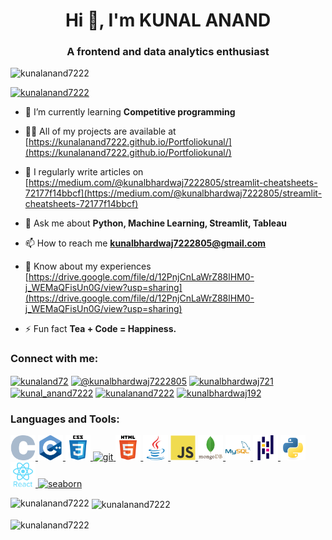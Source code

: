 <h1 align="center">Hi 👋, I'm KUNAL ANAND</h1>
<h3 align="center">A frontend and data analytics enthusiast</h3>

<p align="left"> <img src="https://komarev.com/ghpvc/?username=kunalanand7222&label=Profile%20views&color=0e75b6&style=flat" alt="kunalanand7222" /> </p>

<p align="left"> <a href="https://github.com/ryo-ma/github-profile-trophy"><img src="https://github-profile-trophy.vercel.app/?username=kunalanand7222" alt="kunalanand7222" /></a> </p>

- 🌱 I’m currently learning **Competitive programming**

- 👨‍💻 All of my projects are available at [https://kunalanand7222.github.io/Portfoliokunal/](https://kunalanand7222.github.io/Portfoliokunal/)

- 📝 I regularly write articles on [https://medium.com/@kunalbhardwaj7222805/streamlit-cheatsheets-72177f14bbcf](https://medium.com/@kunalbhardwaj7222805/streamlit-cheatsheets-72177f14bbcf)

- 💬 Ask me about **Python, Machine Learning, Streamlit, Tableau**

- 📫 How to reach me **kunalbhardwaj7222805@gmail.com**

- 📄 Know about my experiences [https://drive.google.com/file/d/12PnjCnLaWrZ88lHM0-j_WEMaQFisUn0G/view?usp=sharing](https://drive.google.com/file/d/12PnjCnLaWrZ88lHM0-j_WEMaQFisUn0G/view?usp=sharing)

- ⚡ Fun fact **Tea + Code = Happiness.**

<h3 align="left">Connect with me:</h3>
<p align="left">
<a href="https://linkedin.com/in/kunaland72" target="blank"><img align="center" src="https://raw.githubusercontent.com/rahuldkjain/github-profile-readme-generator/master/src/images/icons/Social/linked-in-alt.svg" alt="kunaland72" height="30" width="40" /></a>
<a href="https://medium.com/@kunalbhardwaj7222805" target="blank"><img align="center" src="https://raw.githubusercontent.com/rahuldkjain/github-profile-readme-generator/master/src/images/icons/Social/medium.svg" alt="@kunalbhardwaj7222805" height="30" width="40" /></a>
<a href="https://www.hackerrank.com/kunalbhardwaj721" target="blank"><img align="center" src="https://raw.githubusercontent.com/rahuldkjain/github-profile-readme-generator/master/src/images/icons/Social/hackerrank.svg" alt="kunalbhardwaj721" height="30" width="40" /></a>
<a href="https://codeforces.com/profile/kunal_anand7222" target="blank"><img align="center" src="https://raw.githubusercontent.com/rahuldkjain/github-profile-readme-generator/master/src/images/icons/Social/codeforces.svg" alt="kunal_anand7222" height="30" width="40" /></a>
<a href="https://www.leetcode.com/kunalanand7222" target="blank"><img align="center" src="https://raw.githubusercontent.com/rahuldkjain/github-profile-readme-generator/master/src/images/icons/Social/leet-code.svg" alt="kunalanand7222" height="30" width="40" /></a>
<a href="https://auth.geeksforgeeks.org/user/kunalbhardwaj192" target="blank"><img align="center" src="https://raw.githubusercontent.com/rahuldkjain/github-profile-readme-generator/master/src/images/icons/Social/geeks-for-geeks.svg" alt="kunalbhardwaj192" height="30" width="40" /></a>
</p>

<h3 align="left">Languages and Tools:</h3>
<p align="left"> <a href="https://www.cprogramming.com/" target="_blank" rel="noreferrer"> <img src="https://raw.githubusercontent.com/devicons/devicon/master/icons/c/c-original.svg" alt="c" width="40" height="40"/> </a> <a href="https://www.w3schools.com/cpp/" target="_blank" rel="noreferrer"> <img src="https://raw.githubusercontent.com/devicons/devicon/master/icons/cplusplus/cplusplus-original.svg" alt="cplusplus" width="40" height="40"/> </a> <a href="https://www.w3schools.com/css/" target="_blank" rel="noreferrer"> <img src="https://raw.githubusercontent.com/devicons/devicon/master/icons/css3/css3-original-wordmark.svg" alt="css3" width="40" height="40"/> </a> <a href="https://git-scm.com/" target="_blank" rel="noreferrer"> <img src="https://www.vectorlogo.zone/logos/git-scm/git-scm-icon.svg" alt="git" width="40" height="40"/> </a> <a href="https://www.w3.org/html/" target="_blank" rel="noreferrer"> <img src="https://raw.githubusercontent.com/devicons/devicon/master/icons/html5/html5-original-wordmark.svg" alt="html5" width="40" height="40"/> </a> <a href="https://www.java.com" target="_blank" rel="noreferrer"> <img src="https://raw.githubusercontent.com/devicons/devicon/master/icons/java/java-original.svg" alt="java" width="40" height="40"/> </a> <a href="https://developer.mozilla.org/en-US/docs/Web/JavaScript" target="_blank" rel="noreferrer"> <img src="https://raw.githubusercontent.com/devicons/devicon/master/icons/javascript/javascript-original.svg" alt="javascript" width="40" height="40"/> </a> <a href="https://www.mongodb.com/" target="_blank" rel="noreferrer"> <img src="https://raw.githubusercontent.com/devicons/devicon/master/icons/mongodb/mongodb-original-wordmark.svg" alt="mongodb" width="40" height="40"/> </a> <a href="https://www.mysql.com/" target="_blank" rel="noreferrer"> <img src="https://raw.githubusercontent.com/devicons/devicon/master/icons/mysql/mysql-original-wordmark.svg" alt="mysql" width="40" height="40"/> </a> <a href="https://pandas.pydata.org/" target="_blank" rel="noreferrer"> <img src="https://raw.githubusercontent.com/devicons/devicon/2ae2a900d2f041da66e950e4d48052658d850630/icons/pandas/pandas-original.svg" alt="pandas" width="40" height="40"/> </a> <a href="https://www.python.org" target="_blank" rel="noreferrer"> <img src="https://raw.githubusercontent.com/devicons/devicon/master/icons/python/python-original.svg" alt="python" width="40" height="40"/> </a> <a href="https://reactjs.org/" target="_blank" rel="noreferrer"> <img src="https://raw.githubusercontent.com/devicons/devicon/master/icons/react/react-original-wordmark.svg" alt="react" width="40" height="40"/> </a> <a href="https://seaborn.pydata.org/" target="_blank" rel="noreferrer"> <img src="https://seaborn.pydata.org/_images/logo-mark-lightbg.svg" alt="seaborn" width="40" height="40"/> </a> </p>

<p><img align="left" src="https://github-readme-stats.vercel.app/api/top-langs?username=kunalanand7222&show_icons=true&locale=en&layout=compact" alt="kunalanand7222" /></p>

<p>&nbsp;<img align="center" src="https://github-readme-stats.vercel.app/api?username=kunalanand7222&show_icons=true&locale=en" alt="kunalanand7222" /></p>

<p><img align="center" src="https://github-readme-streak-stats.herokuapp.com/?user=kunalanand7222&" alt="kunalanand7222" /></p>
